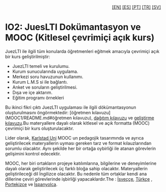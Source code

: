 <p align="right"> 
  <a href="README.md">[EN]</a> 
  <a href="README_es.md">[ES]</a> 
  <a href="README_pt.md">[PT]</a> 
  <a href="README_tr.md">[TR]</a> 
  <a href="README_sv.md">[SV]</a> 
</p> 
 
# IO2: JuesLTI Dokümantasyon ve MOOC (Kitlesel çevrimiçi açık kurs) 
JuezLTI ile ilgili tüm konularda öğretmenleri eğitmek amacıyla çevrimiçi açık bir kurs geliştirilmiştir: 
- JuezLTI temeli ve kurulumu. 
- Kurum sunucularında uygulama. 
- Merkezi soru havuzunun kullanımı. 
- Kurum L.M.S si ile bağlantı. 
- Anket ve soruların geliştirilmesi. 
- Dışa ve içe aktarım. 
- Eğitim programı örnekleri 
 
Bu ikinci fikri çıktı JuezLTI uygulaması ile ilgili dökümantasyonun oluşturulmasını öngörmektedir: [öğretmen kılavuzu](MOOC1/README.md#öğretmen kılavuzu), [dağıtım kılavuzu](MOOC2/README.md#dağıtım-kılavuzu) ve [geliştirme kılavuzu](MOOC2/README.md#geliştirme-kılavuzu).Bu materyallere dayalı olarak kitlesel ve açık formatta (MOOC) çevrimiçi bir kurs oluşturulacaktır.  

Lider olarak, [Karlstad Uni](http://www.kau.se/) MOOC un pedagojik tasarımında ve ayrıca geliştirilecek materyallerin uyması gereken tarz ve format kılauzlarından sorumlu olacaktır. Aynı şekilde her bir ortağa oybirliği ile atanan görevlerin gelişimini kontrol edecektir. 

 
MOOC, her biri ortakların projeye katılımlarına, bilgilerine ve deneyimlerine dayalı olarak geliştirilecek üç farklı bloğa sahip olacaktır. 
Materyallerin geliştirileceği dil İngilizce olacaktır. Bu nedenle tüm ortaklar kendi ana dillerine çeviri görevlerinde işbirliği yapacaklardır.The : [İsveççe](README_sv.md), [Türkçe](README_tr.md) , [Portekizce](README_pt.md) ve  [İspanyolca](README_es.md). 
